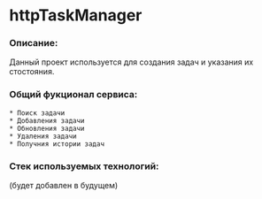 # httpTaskManager
### Описание:
Данный проект используется для создания задач и указания их стостояния.
### Общий фукционал сервиса:

    * Поиск задачи
    * Добавления задачи
    * Обновления задачи
    * Удаления задачи
    * Получния истории задач

### Стек используемых технологий:
(будет добавлен в будущем)
